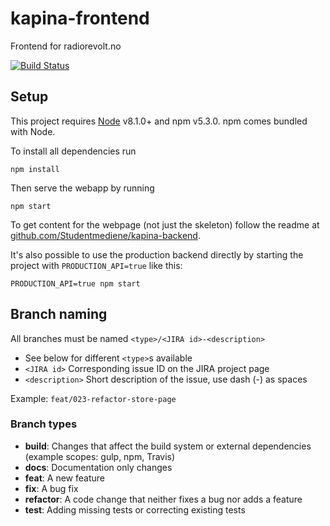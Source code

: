 # kapina-frontend
Frontend for radiorevolt.no

[![Build Status](https://travis-ci.org/Studentmediene/kapina-frontend.svg?branch=master)](https://travis-ci.org/Studentmediene/kapina-frontend)

## Setup

This project requires [Node](https://nodejs.org/en/download/ "Node download") v8.1.0+ and npm v5.3.0. npm comes bundled with Node.

To install all dependencies run
```
npm install
```

Then serve the webapp by running
```
npm start
```

To get content for the webpage (not just the skeleton) follow the readme at [github.com/Studentmediene/kapina-backend](https://github.com/Studentmediene/kapina-backend).

It's also possible to use the production backend directly by starting the project with `PRODUCTION_API=true` like this:

`PRODUCTION_API=true npm start`

## Branch naming
All branches must be named `<type>/<JIRA id>-<description>`
* See below for different `<type>`s available
* `<JIRA id>` Corresponding issue ID on the JIRA project page
* `<description>` Short description of the issue, use dash (-) as spaces

Example: `feat/023-refactor-store-page`

### Branch types
* **build**: Changes that affect the build system or external dependencies (example scopes: gulp, npm, Travis)
* **docs**: Documentation only changes
* **feat**: A new feature
* **fix**: A bug fix
* **refactor**: A code change that neither fixes a bug nor adds a feature
* **test**: Adding missing tests or correcting existing tests
